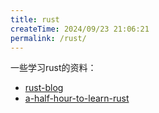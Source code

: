 ```yaml
---
title: rust
createTime: 2024/09/23 21:06:21
permalink: /rust/
---
```


一些学习rust的资料：

- [rust-blog](https://github.com/pretzelhammer/rust-blog/)
- [a-half-hour-to-learn-rust](https://fasterthanli.me/articles/a-half-hour-to-learn-rust)